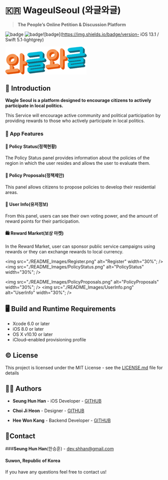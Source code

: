 # :kr: WageulSeoul (와글와글)

> **The People’s Online Petition & Discussion Platform**

![badge](https://img.shields.io/github/license/:user/:repo) ![badge](https://img.shields.io/github/languages/top/:user/:repo)![badge](https://img.shields.io/badge/version- iOS 13.1 / Swift 5.1-lightgrey)



<img src="./README_Images/Logo@3x.png" alt="Logo@3x" style="zoom:40%;" />



## :open_book: Introduction

**Wagle Seoul is a platform designed to encourage citizens to actively participate in local politics.**

This Service will encourage active community and political participation by providing rewards to those who actively participate in local politics.



### :iphone: App Features



#### :page_facing_up: Policy Status(정책현황)

The Policy Status panel provides information about the policies of the region in which the user resides and allows the user to evaluate them.



#### :loudspeaker: Policy Proposals(정책제안)

This panel allows citizens to propose policies to develop their residential areas.



#### :bust_in_silhouette: User Info(유저정보)

From this panel, users can see their own voting power, and the amount of reward points for their participation.



#### :shopping: ​Reward Market(보상 마켓)

In the Reward Market, user can sponsor public service campaigns using rewards or they can exchange rewards to local currency.



<img src="./README_Images/Register.png" alt="Register" width="30%"; /><img src="./README_Images/PolicyStatus.png" alt="PolicyStatus" width="30%"; />

<img src="./README_Images/PolicyProposals.png" alt="PolicyProposals" width="30%"; /> <img src="./README_Images/UserInfo.png" alt="UserInfo" width="30%"; />



## :desktop_computer: ​Build and Runtime Requirements

- Xcode 6.0 or later
- iOS 8.0 or later
- OS X v10.10 or later
- iCloud–enabled provisioning profile



## :copyright: ​License



This project is licensed under the MIT License - see the [LICENSE.md](./LICENSE.md) file for details



## :man_technologist: ​Authors



* **Seung Hun Han** - iOS Developer - [GITHUB](https://github.com/shhan730)

  

* **Choi Ji Heon** - Designer - [GITHUB](https://github.com/smakerdev)

  

* **Hee Won Kang** - Backend Developer - [GITHUB](https://github.com/kang-heewon)



## :email: ​Contact



###**Seung Hun Han**(한승훈) - dev.shhan@gmail.com

#### Suwon, Republic of Korea



If you have any questions feel free to contact us!

